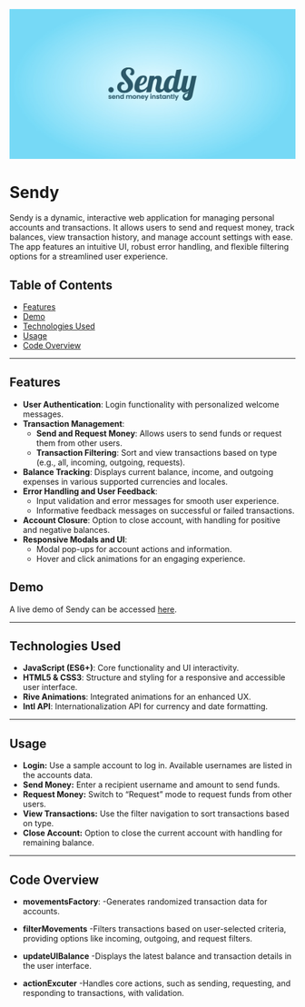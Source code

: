 ![Sendy](web-assets/sendy-og.jpg)

# Sendy

Sendy is a dynamic, interactive web application for managing personal accounts and transactions. It allows users to send and request money, track balances, view transaction history, and manage account settings with ease. The app features an intuitive UI, robust error handling, and flexible filtering options for a streamlined user experience.

## Table of Contents

- [Features](#features)
- [Demo](#demo)
- [Technologies Used](#technologies-used)
- [Usage](#usage)
- [Code Overview](#code-overview)

---

## Features

- **User Authentication**: Login functionality with personalized welcome messages.
- **Transaction Management**:
  - **Send and Request Money**: Allows users to send funds or request them from other users.
  - **Transaction Filtering**: Sort and view transactions based on type (e.g., all, incoming, outgoing, requests).
- **Balance Tracking**: Displays current balance, income, and outgoing expenses in various supported currencies and locales.
- **Error Handling and User Feedback**:
  - Input validation and error messages for smooth user experience.
  - Informative feedback messages on successful or failed transactions.
- **Account Closure**: Option to close account, with handling for positive and negative balances.
- **Responsive Modals and UI**:
  - Modal pop-ups for account actions and information.
  - Hover and click animations for an engaging experience.

## Demo

A live demo of Sendy can be accessed [here](#).

---

## Technologies Used

- **JavaScript (ES6+)**: Core functionality and UI interactivity.
- **HTML5 & CSS3**: Structure and styling for a responsive and accessible user interface.
- **Rive Animations**: Integrated animations for an enhanced UX.
- **Intl API**: Internationalization API for currency and date formatting.

---

## Usage

- **Login:** Use a sample account to log in. Available usernames are listed in the accounts data.
- **Send Money:** Enter a recipient username and amount to send funds.
- **Request Money:** Switch to “Request” mode to request funds from other users.
- **View Transactions:** Use the filter navigation to sort transactions based on type.
- **Close Account:** Option to close the current account with handling for remaining balance.

---

## Code Overview

- **movementsFactory**:
  -Generates randomized transaction data for accounts.

- **filterMovements**
  -Filters transactions based on user-selected criteria, providing options like incoming, outgoing, and request filters.

- **updateUIBalance**
  -Displays the latest balance and transaction details in the user interface.

- **actionExcuter**
  -Handles core actions, such as sending, requesting, and responding to transactions, with validation.

